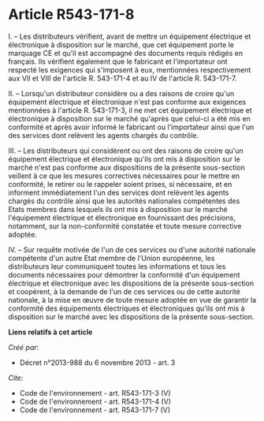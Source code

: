 # Article R543-171-8

I. – Les distributeurs vérifient, avant de mettre un équipement électrique et électronique à disposition sur le marché, que
cet équipement porte le marquage CE et qu'il est accompagné des documents requis rédigés en français. Ils vérifient également
que le fabricant et l'importateur ont respecté les exigences qui s'imposent à eux, mentionnées respectivement aux VII et VIII
de l'article R. 543-171-4 et au IV de l'article R. 543-171-7. 

II. – Lorsqu'un distributeur considère ou a des raisons de croire qu'un équipement électrique et électronique n'est pas
conforme aux exigences mentionnées à l'article R. 543-171-3, il ne met cet équipement électrique et électronique à
disposition sur le marché qu'après que celui-ci a été mis en conformité et après avoir informé le fabricant ou l'importateur
ainsi que l'un des services dont relèvent les agents chargés du contrôle. 

III. – Les distributeurs qui considèrent ou ont des raisons de croire qu'un équipement électrique et électronique qu'ils ont
mis à disposition sur le marché n'est pas conforme aux dispositions de la présente sous-section veillent à ce que les mesures
correctives nécessaires pour le mettre en conformité, le retirer ou le rappeler soient prises, si nécessaire, et en informent
immédiatement l'un des services dont relèvent les agents chargés du contrôle ainsi que les autorités nationales compétentes
des Etats membres dans lesquels ils ont mis à disposition sur le marché l'équipement électrique et électronique en
fournissant des précisions, notamment, sur la non-conformité constatée et toute mesure corrective adoptée. 

IV. – Sur requête motivée de l'un de ces services ou d'une autorité nationale compétente d'un autre Etat membre de l'Union
européenne, les distributeurs leur communiquent toutes les informations et tous les documents nécessaires pour démontrer la
conformité d'un équipement électrique et électronique avec les dispositions de la présente sous-section et coopèrent, à la
demande de l'un de ces services ou de cette autorité nationale, à la mise en œuvre de toute mesure adoptée en vue de garantir
la conformité des équipements électriques et électroniques qu'ils ont mis à disposition sur le marché avec les dispositions
de la présente sous-section.

**Liens relatifs à cet article**

_Créé par_:

  - Décret n°2013-988 du 6 novembre 2013 - art. 3

_Cite_:

  - Code de l'environnement - art. R543-171-3 (V)
  - Code de l'environnement - art. R543-171-4 (V)
  - Code de l'environnement - art. R543-171-7 (V)
